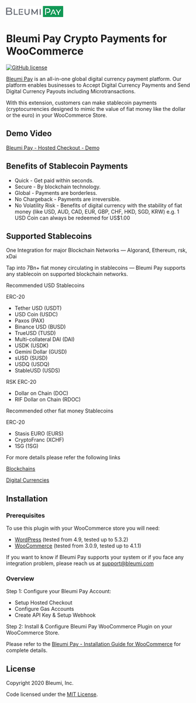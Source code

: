 <img src="./assets/images/BleumiPay.png" height="30">

# Bleumi Pay Crypto Payments for WooCommerce

[![GitHub license](https://img.shields.io/badge/license-MIT-blue.svg?style=flat-square)](https://raw.githubusercontent.com/bleumi/bleumi-pay-woocommerce/master/LICENSE)

[Bleumi Pay](https://pay.bleumi.com) is an all-in-one global digital currency payment platform. Our platform enables businesses to Accept Digital Currency Payments and Send Digital Currency Payouts including Microtransactions.

With this extension, customers can make stablecoin payments (cryptocurrencies designed to mimic the value of fiat money like the dollar or the euro) in your WooCommerce Store.

## Demo Video

[Bleumi Pay - Hosted Checkout - Demo](https://www.youtube.com/watch?v=_TP0ialIDas)

## Benefits of Stablecoin Payments

* Quick - Get paid within seconds.
* Secure - By blockchain technology.
* Global - Payments are borderless.
* No Chargeback - Payments are irreversible.
* No Volatility Risk - Benefits of digital currency with the stability of fiat money (like USD, AUD, CAD, EUR, GBP, CHF, HKD, SGD, KRW) e.g. 1 USD Coin can always be redeemed for US$1.00

## Supported Stablecoins

One Integration for major Blockchain Networks — Algorand, Ethereum, rsk, xDai
 
Tap into 7Bn+ fiat money circulating in stablecoins — Bleumi Pay supports any stablecoin on supported blockchain networks. 

Recommended USD Stablecoins

ERC-20

* Tether USD (USDT)
* USD Coin (USDC)
* Paxos (PAX)
* Binance USD (BUSD)
* TrueUSD (TUSD)
* Multi-collateral DAI (DAI)
* USDK (USDK)
* Gemini Dollar (GUSD)
* sUSD (SUSD)
* USDQ (USDQ)
* StableUSD (USDS)

RSK ERC-20

* Dollar on Chain (DOC)
* RIF Dollar on Chain (RDOC)

Recommended other fiat money Stablecoins

ERC-20

* Stasis EURO (EURS)
* CryptoFranc (XCHF)
* 1SG (1SG)

For more details please refer the following links

[Blockchains](https://pay.bleumi.com/docs/#supported-networks)

[Digital Currencies](https://pay.bleumi.com/docs/#tokens)

## Installation

### Prerequisites

To use this plugin with your WooCommerce store you will need:

* [WordPress](https://wordpress.org/) (tested from 4.9, tested up to 5.3.2)
* [WooCommerce](https://wordpress.org/plugins/woocommerce/) (tested from 3.0.9, tested up to 4.1.1)

If you want to know if Bleumi Pay supports your system or if you face any integration problem, please reach us at support@bleumi.com

### Overview

Step 1: Configure your Bleumi Pay Account:

- Setup Hosted Checkout
- Configure Gas Accounts
- Create API Key & Setup Webhook

Step 2: Install & Configure Bleumi Pay WooCommerce Plugin on your WooCommerce Store.

Please refer to the [Bleumi Pay - Installation Guide for WooCommerce](Bleumi%20Pay%20-%20Installation%20Guide%20for%20WooCommerce.pdf) for complete details.

## License

Copyright 2020 Bleumi, Inc.

Code licensed under the [MIT License](LICENSE).
